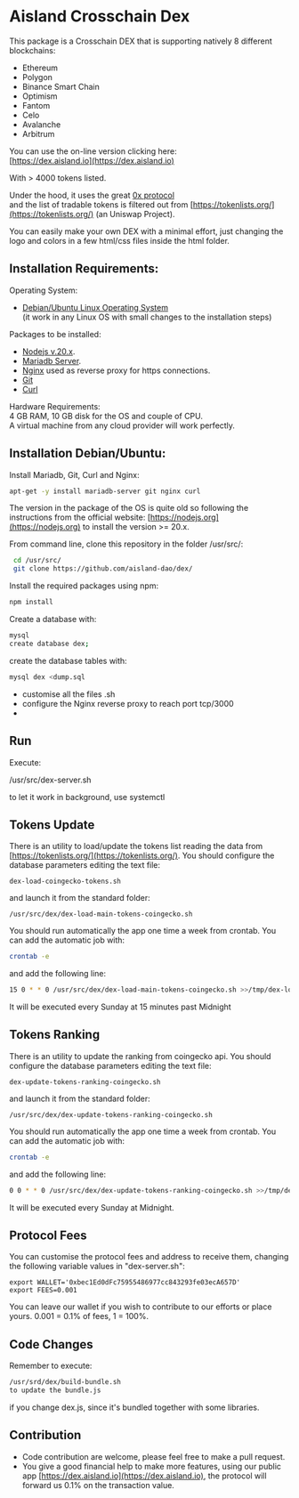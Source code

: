 # Aisland Crosschain Dex
This package is a Crosschain DEX that is supporting natively 8 different blockchains:
- Ethereum
- Polygon
- Binance Smart Chain
- Optimism
- Fantom 
- Celo 
- Avalanche 
- Arbitrum


You can use the on-line version clicking here:  
[https://dex.aisland.io](https://dex.aisland.io)  

With > 4000 tokens listed.

Under the hood, it uses the great [0x protocol](https://0x.org)  
and the list of tradable tokens is filtered out from [https://tokenlists.org/](https://tokenlists.org/) (an Uniswap Project).  

You can easily make your own DEX with a minimal effort, just changing the logo and colors in a few html/css files inside the html folder.

## Installation Requirements:
Operating System:  
- [Debian/Ubuntu Linux Operating System](https://www.debian.org)  
(it work in any Linux OS with small changes to the installation steps)

Packages to be installed:
- [Nodejs v.20.x](https://nodejs.org). 
- [Mariadb Server](https://mariadb.org).   
- [Nginx](https://www.nginx.com) used as reverse proxy for https connections.  
- [Git](https://git-scm.com)
- [Curl](https://curl.se)

Hardware Requirements:  
4 GB RAM, 10 GB disk for the OS and couple of CPU.  
A virtual machine from any cloud provider will work perfectly.  

## Installation Debian/Ubuntu:
Install Mariadb, Git, Curl and Nginx:
```bash
apt-get -y install mariadb-server git nginx curl
```
The version in the package of the OS is quite old so following the instructions from the official website: [https://nodejs.org](https://nodejs.org) to install the version >= 20.x.  

From command line, clone this repository in the folder /usr/src/:  
```bash
 cd /usr/src/  
 git clone https://github.com/aisland-dao/dex/  
```
Install the required packages using npm:  
```bash
npm install  
```
Create a database with:   
```bash
mysql   
create database dex;  
```
create the database tables with:  
```bash
mysql dex <dump.sql  
```
- customise all the files .sh
- configure the Nginx reverse proxy to reach port tcp/3000
- 
## Run
Execute:  

/usr/src/dex-server.sh 

to let it work in background, use systemctl
## Tokens Update
There is an utility to load/update the tokens list reading the data from [https://tokenlists.org/](https://tokenlists.org/).
You should configure the database parameters editing the text file:  
```
dex-load-coingecko-tokens.sh  
```
and launch it from the standard folder:
```
/usr/src/dex/dex-load-main-tokens-coingecko.sh
```
You should run automatically the app one time a week from crontab. You can add the automatic job with:  
```bash
crontab -e
```
and add the following line:
```bash
15 0 * * 0 /usr/src/dex/dex-load-main-tokens-coingecko.sh >>/tmp/dex-load-main-tokens-coingecko.log
```
It will be executed every Sunday at 15 minutes past Midnight

## Tokens Ranking
There is an utility to update the ranking from coingecko api. 
You should configure the database parameters editing the text file:  
```
dex-update-tokens-ranking-coingecko.sh
```
and launch it from the standard folder:
```
/usr/src/dex/dex-update-tokens-ranking-coingecko.sh
```
You should run automatically the app one time a week from crontab. You can add the automatic job with:  
```bash
crontab -e
```
and add the following line:
```bash
0 0 * * 0 /usr/src/dex/dex-update-tokens-ranking-coingecko.sh >>/tmp/dex-update-tokens-ranking-coingecko.log
```
It will be executed every Sunday at Midnight.

## Protocol Fees
You can customise the protocol fees and address to receive them, changing the following variable values in
"dex-server.sh": 
``` 
export WALLET='0xbec1Ed0dFc75955486977cc843293fe03ecA657D'
export FEES=0.001
```
You can leave our wallet if you wish to contribute to our efforts or place yours.
0.001 = 0.1% of fees, 1 = 100%.

## Code Changes  
  
Remember to execute:  
```bash
/usr/srd/dex/build-bundle.sh
to update the bundle.js
```
if you change dex.js, since it's bundled together with some libraries.


## Contribution  

- Code contribution are welcome, please feel free to make a pull request.  
- You give a good financial help to make more features, using our public app [https://dex.aisland.io](https://dex.aisland.io), the protocol will forward us 0.1% on the transaction value.  
